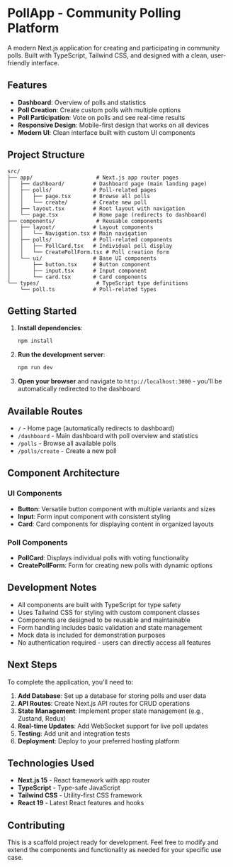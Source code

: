 # PollApp - Community Polling Platform

A modern Next.js application for creating and participating in community polls. Built with TypeScript, Tailwind CSS, and designed with a clean, user-friendly interface.

## Features

- **Dashboard**: Overview of polls and statistics
- **Poll Creation**: Create custom polls with multiple options
- **Poll Participation**: Vote on polls and see real-time results
- **Responsive Design**: Mobile-first design that works on all devices
- **Modern UI**: Clean interface built with custom UI components

## Project Structure

```
src/
├── app/                    # Next.js app router pages
│   ├── dashboard/         # Dashboard page (main landing page)
│   ├── polls/             # Poll-related pages
│   │   ├── page.tsx       # Browse all polls
│   │   └── create/        # Create new poll
│   ├── layout.tsx         # Root layout with navigation
│   └── page.tsx           # Home page (redirects to dashboard)
├── components/             # Reusable components
│   ├── layout/            # Layout components
│   │   └── Navigation.tsx # Main navigation
│   ├── polls/             # Poll-related components
│   │   ├── PollCard.tsx   # Individual poll display
│   │   └── CreatePollForm.tsx # Poll creation form
│   └── ui/                # Base UI components
│       ├── button.tsx     # Button component
│       ├── input.tsx      # Input component
│       └── card.tsx       # Card components
└── types/                  # TypeScript type definitions
    └── poll.ts            # Poll-related types
```

## Getting Started

1. **Install dependencies**:
   ```bash
   npm install
   ```

2. **Run the development server**:
   ```bash
   npm run dev
   ```

3. **Open your browser** and navigate to `http://localhost:3000` - you'll be automatically redirected to the dashboard

## Available Routes

- `/` - Home page (automatically redirects to dashboard)
- `/dashboard` - Main dashboard with poll overview and statistics
- `/polls` - Browse all available polls
- `/polls/create` - Create a new poll

## Component Architecture

### UI Components
- **Button**: Versatile button component with multiple variants and sizes
- **Input**: Form input component with consistent styling
- **Card**: Card components for displaying content in organized layouts

### Poll Components
- **PollCard**: Displays individual polls with voting functionality
- **CreatePollForm**: Form for creating new polls with dynamic options

## Development Notes

- All components are built with TypeScript for type safety
- Uses Tailwind CSS for styling with custom component classes
- Components are designed to be reusable and maintainable
- Form handling includes basic validation and state management
- Mock data is included for demonstration purposes
- No authentication required - users can directly access all features

## Next Steps

To complete the application, you'll need to:

1. **Add Database**: Set up a database for storing polls and user data
2. **API Routes**: Create Next.js API routes for CRUD operations
3. **State Management**: Implement proper state management (e.g., Zustand, Redux)
4. **Real-time Updates**: Add WebSocket support for live poll updates
5. **Testing**: Add unit and integration tests
6. **Deployment**: Deploy to your preferred hosting platform

## Technologies Used

- **Next.js 15** - React framework with app router
- **TypeScript** - Type-safe JavaScript
- **Tailwind CSS** - Utility-first CSS framework
- **React 19** - Latest React features and hooks

## Contributing

This is a scaffold project ready for development. Feel free to modify and extend the components and functionality as needed for your specific use case.
